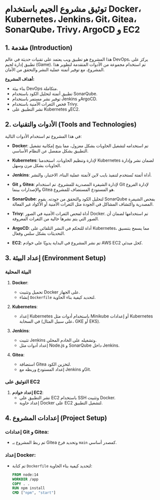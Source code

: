 # **توثيق مشروع الجيم باستخدام Docker، Kubernetes، Jenkins، Git، Gitea، SonarQube، Trivy، ArgoCD و EC2**

## 1. **مقدمة (Introduction)**

هذا المشروع هو تطبيق ويب يعتمد على تقنيات حديثة في عالم DevOps، يركز على تطبيق إدارة لجيم (Game). تم استخدام مجموعة من الأدوات المتقدمة لتطوير هذا المشروع، مع توفير أتمتة عملية النشر والتحقق من الأمان.

**أهداف المشروع:**
- بناء بيئة DevOps متكاملة.
- تطبيق أتمتة لتحليل الكود باستخدام SonarQube.
- توفير نشر مستمر باستخدام Jenkins وArgoCD.
- فحص الثغرات الأمنية باستخدام Trivy.
- نشر التطبيق على Kubernetes وEC2.

## 2. **الأدوات والتقنيات (Tools and Technologies)**

في هذا المشروع تم استخدام الأدوات التالية:

- **Docker**: تم استخدامه لتشغيل الحاويات بشكل معزول، مما يتيح إمكانية تشغيل التطبيق بشكل منفصل عن النظام الأساسي.
  
- **Kubernetes**: لإدارة وتنظيم الحاويات. استخدمنا Kubernetes لضمان نشر وإدارة الحاويات بشكل مرن وسهل.

- **Jenkins**: أداة أتمتة تُستخدم لتنفيذ بايب لاين لأتمتة عملية البناء، الاختبار، والنشر.

- **Git** و **Gitea**: لإدارة الشيفرة المصدرية للمشروع. تم استخدام Git لإدارة الفروع والإصدارات بينما Gitea هو المستودع المستضاف للمشروع.

- **SonarQube**: لتحليل الكود والتحقق من جودته. يقوم SonarQube بفحص الشيفرة المصدرية واكتشاف المشاكل في الجودة مثل الثغرات الأمنية أو الأكواد غير الفعالة.

- **Trivy**: أداة لفحص الثغرات الأمنية في الصور Docker. تم استخدامها لضمان أن الصور التي يتم نشرها خالية من الثغرات المعروفة.

- **ArgoCD**: أداة للتحكم في النشر التلقائي على Kubernetes، مما يسمح بتنسيق التحديثات بشكل سلس وفعال.

- **EC2**: تم نشر المشروع في البداية يدويًا على خوادم AWS EC2 كحل مبدئي.

## 3. **إعداد البيئة (Environment Setup)**

### **البيئة المحلية**
1. **Docker**:
   - تحميل وتثبيت Docker على الجهاز.
   - إنشاء `Dockerfile` لتحديد كيفية بناء الحاوية.
   
2. **Kubernetes**:
   - إعداد Kubernetes باستخدام أدوات مثل Minikube أو إعدادات Kubernetes في السحابة (على سبيل المثال، GKE أو EKS).
   
3. **Jenkins**:
   - تثبيت Jenkins وتشغيله على الخادم المحلي.
   - إعداد أدوات مثل Node.js و SonarQube داخل Jenkins.
   
4. **Gitea**:
   - استضافة Gitea لتخزين الكود.
   - إعداد المستودع وربطه مع Jenkins وGit.

### **التوثيق على EC2**
1. **إعداد خوادم EC2**:
   - نشر التطبيق على EC2 باستخدام SSH وتثبيت Docker.
   - إعداد حاوية Docker على EC2 لتشغيل التطبيق.

## 4. **إعدادات المشروع (Project Setup)**

### **إعدادات Git و Gitea**:
- تم ربط المشروع بـ Gitea وتحديد فرع `main` كمصدر أساسي.

### **إعداد Docker**:
- تم كتابة `Dockerfile` لتحديد كيفية بناء الحاوية:
  ```Dockerfile
  FROM node:14
  WORKDIR /app
  COPY . .
  RUN npm install
  CMD ["npm", "start"]
